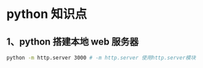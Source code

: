 # python 知识点

## 1、python 搭建本地 web 服务器

```bash
python -m http.server 3000 # -m http.server 使用http.server模块
```
